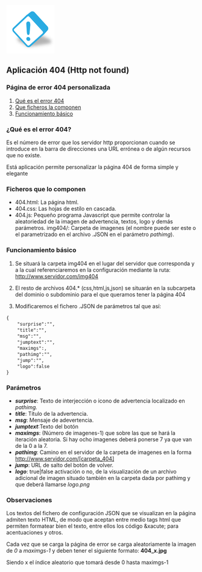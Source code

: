 ![Logo](img404/warning3.png)

## Aplicación 404 (Http not found)

### Página de error 404 personalizada

1. [Qué es el error 404](#queEs)
2. [Que ficheros la componen](#ficheros)
3. [Funcionamiento básico](#funcionamiento)

<a name="queEs"></a>
### ¿Qué es el error 404?
Es el número de error que los servidor http proporcionan cuando se introduce en la barra de direcciones una URL errónea o de algún recursos que no existe.

Está aplicación permite personalizar la página 404 de forma simple y elegante

<a name="ficheros"></a>

### Ficheros que lo componen

* 404.html: La página html.
* 404.css:  Las hojas de estílo en cascada.
* 404.js: Pequeño programa Javascript que permite controlar la aleatoriedad de la imagen de advertencia, textos, logo y demás parámetros.
img404/: Carpeta de imagenes (el nombre puede ser este o el parametrizado en el archivo .JSON en el parámetro *pathimg*).


<a name="funcionamiento"></a>

### Funcionamiento básico 
1. Se situará la carpeta img404 en el lugar del servidor que corresponda y a la cual referenciaremos en la configuración mediante la ruta:
http://www.servidor.com/img404

2. El resto de archivos 404.* (css,html,js,json) se situarán en la subcarpeta del dominio o subdominio para el que queramos tener la página 404

3. Modificaremos el fichero .JSON de parámetros tal que así:
~~~
{   
    "surprise":"", 
    "title":"",    
    "msg":"",
    "jumptext":"",
    "maximgs":,
    "pathimg":"",    
    "jump":"",
    "logo":false
}
~~~
### Parámetros
-   ***surprise***: Texto de interjección o icono de advertencia localizado en *pathimg.*
-   ***title***: Título de la advertencia.
-   ***msg***: Mensaje de adevertencia.
-   ***jumptext***:Texto del botón
-   ***maximgs***: (Número de imagenes-1) que sobre las que se hará la iteración aleatoria. Si hay ocho imagenes deberá ponerse 7 ya que van de la 0 a la 7.
-   ***pathimg***: Camino en el servidor de la carpeta de imagenes en la forma http://www.servidor.com/[carpeta_404]
-   ***jump***: URL de salto del botón de volver.
-   ***logo***: true|false activación o no, de la visualización de un archivo adicional de imagen situado también en la carpeta dada por pathimg y que deberá llamarse *logo.png*

### Observaciones
Los textos del fichero de configuración JSON que se visualizan en la página admiten texto HTML, de modo que aceptan entre medio tags html que permiten formatear bien el texto, entre ellos los código &xacute; para acentuaciones y otros.

Cada vez que se carga la página de error se carga aleatoriamente la imagen de *0* a *maximgs-1* y deben tener el siguiente formato:
    **404_x.jpg**

Siendo x el índice aleatorio que tomará desde 0 hasta maximgs-1
